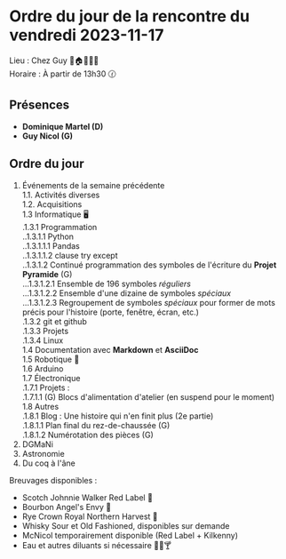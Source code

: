 # Ordre du jour de la rencontre du vendredi 2023-11-17

Lieu :    Chez Guy 🎄🏠🌳🌲🌵  
Horaire : À partir de 13h30 🕜  
## Présences
* **Dominique Martel (D)**  
* **Guy Nicol (G)**  

## Ordre du jour
1. Événements de la semaine précédente  
 1.1.  Activités diverses  
 1.2.  Acquisitions  
 1.3 Informatique 🖥  
.1.3.1 Programmation  
..1.3.1.1 Python  
..1.3.1.1.1 Pandas  
..1.3.1.1.2 clause try except  
..1.3.1.2 Continué programmation des symboles de l'écriture du **Projet Pyramide** (G)  
...1.3.1.2.1 Ensemble de 196 symboles *réguliers*  
...1.3.1.2.2 Ensemble d'une dizaine de symboles *spéciaux*  
...1.3.1.2.3 Regroupement de symboles *spéciaux* pour former de mots précis pour l'histoire (porte, fenêtre, écran, etc.)  
.1.3.2 git et github  
.1.3.3 Projets  
.1.3.4 Linux  
1.4 Documentation avec **Markdown** et **AsciiDoc**  
1.5 Robotique 🤖   
1.6 Arduino  
1.7 Électronique  
.1.7.1 Projets :  
.1.7.1.1 (G) Blocs d'alimentation d'atelier (en suspend pour le moment)  
1.8 Autres  
   .1.8.1 Blog : Une histoire qui n'en finit plus (2e partie)  
   .1.8.1.1 Plan final du rez-de-chaussée (G)  
   .1.8.1.2 Numérotation des pièces (G)  
2. DGMaNi  
3. Astronomie    
4. Du coq à l'âne  

Breuvages disponibles :
  * Scotch Johnnie Walker Red Label 🥃
  * Bourbon Angel's Envy 🥃  
  * Rye Crown Royal Northern Harvest 🥃  
  * Whisky Sour et Old Fashioned, disponibles sur demande
  * McNicol temporairement disponible (Red Label + Kilkenny)
  * Eau et autres diluants si nécessaire 🍶🍺🍸

